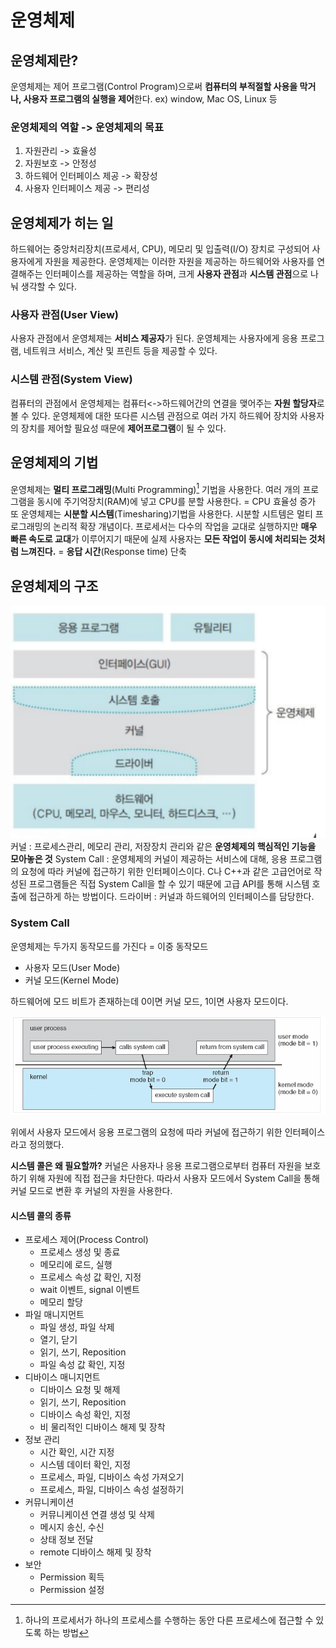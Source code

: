 
# 운영체제
## 운영체제란?
운영체제는 제어 프로그램(Control Program)으로써 **컴퓨터의 부적절할 사용을 막거나, 사용자 프로그램의 실행을 제어**한다.
ex) window, Mac OS, Linux 등

### 운영체제의 역할 -> 운영체제의 목표
1. 자원관리 -> 효율성
2. 자원보호 -> 안정성
3. 하드웨어 인터페이스 제공 -> 확장성
4. 사용자 인터페이스 제공 -> 편리성

## 운영체제가 히는 일
하드웨어는 중앙처리장치(프로세서, CPU), 메모리 및 입출력(I/O) 장치로 구성되어 사용자에게 자원을 제공한다. 운영체제는 이러한 자원을 제공하는 하드웨어와 사용자를 연결해주는 인터페이스를 제공하는 역할을 하며, 크게 **사용자 관점**과 **시스템 관점**으로 나눠 생각할 수 있다.

### 사용자 관점(User View)
사용자 관점에서 운영체제는 **서비스 제공자**가 된다. 운영체제는 사용자에게 응용 프로그램, 네트워크 서비스, 계산 및 프린트 등을 제공할 수 있다.

### 시스템 관점(System View)
컴퓨터의 관점에서 운영체제는 컴퓨터<->하드웨어간의 연결을 맺어주는 **자원 할당자**로 볼 수 있다. 운영체제에 대한 또다른 시스템 관점으로 여러 가지 하드웨어 장치와 사용자의 장치를 제어할 필요성 때문에 **제어프로그램**이 될 수 있다.

## 운영체제의 기법
운영체제는 **멀티 프로그래밍**(Multi Programming)[^MultiProgramming] 기법을 사용한다.
여러 개의 프로그램을 동시에 주기억장치(RAM)에 넣고 CPU를 분할 사용한다. = CPU 효율성 증가
또 운영체제는 **시분할 시스템**(Timesharing)기법을 사용한다. 시분할 시트템은 멀티 프로그래밍의 논리적 확장 개념이다. 프로세서는 다수의 작업을 교대로 실행하지만 **매우 빠른 속도로 교대**가 이루어지기 때문에 실제 사용자는 **모든 작업이 동시에 처리되는 것처럼 느껴진다.**
= **응답 시간**(Response time) 단축

[^MultiProgramming]: 하나의 프로세서가 하나의 프로세스를 수행하는 동안 다른 프로세스에 접근할 수 있도록 하는 방법

## 운영체제의 구조
![운영체제의 구조](asset/operate_structure.PNG)
커널 : 프로세스관리, 메모리 관리, 저장장치 관리와 같은 **운영체제의 핵심적인 기능을 모아놓은 것**
System Call : 운영체제의 커널이 제공하는 서비스에 대해, 응용 프로그램의 요청에 따라 커널에 접근하기 위한 인터페이스이다. C나 C++과 같은 고급언어로 작성된 프로그램들은 직접 System Call을 할 수 있기 때문에 고급 API를 통해 시스템 호출에 접근하게 하는 방법이다.
드라이버 : 커널과 하드웨어의 인터페이스를 담당한다.

### System Call
운영체제는 두가지 동작모드를 가진다 = 이중 동작모드
- 사용자 모드(User Mode)
- 커널 모드(Kernel Mode)

하드웨어에 모드 비트가 존재하는데 0이면 커널 모드, 1이면 사용자 모드이다.

![이중 동작 모드](asset/dual-mode.PNG)

위에서 사용자 모드에서 응용 프로그램의 요청에 따라 커널에 접근하기 위한 인터페이스라고 정의했다.

**시스템 콜은 왜 필요할까?**
커널은 사용자나 응용 프로그램으로부터 컴퓨터 자원을 보호하기 위해 자원에 직접 접근을 차단한다.
따라서 사용자 모드에서 System Call을 통해 커널 모드로 변환 후 커널의 자원을 사용한다.

#### 시스템 콜의 종류
- 프로세스 제어(Process Control)
  - 프로세스 생성 및 종료
  - 메모리에 로드, 실행
  - 프로세스 속성 값 확인, 지정
  - wait 이벤트, signal 이벤트
  - 메모리 할당
- 파일 매니지먼트
  - 파일 생성, 파일 삭제
  - 열기, 닫기
  - 읽기, 쓰기, Reposition
  - 파일 속성 값 확인, 지정
- 디바이스 매니지먼트
  - 디바이스 요청 및 해제
  - 읽기, 쓰기, Reposition
  - 디바이스 속성 확인, 지정
  - 비 물리적인 디바이스 해제 및 장착
- 정보 관리
  - 시간 확인, 시간 지정
  - 시스템 데이터 확인, 지정
  - 프로세스, 파일, 디바이스 속성 가져오기
  - 프로세스, 파일, 디바이스 속성 설정하기
- 커뮤니케이션
  - 커뮤니케이션 연결 생성 및 삭제
  - 메시지 송신, 수신
  - 상태 정보 전달
  - remote 디바이스 해제 및 장착
- 보안
  - Permission 획득
  - Permission 설정

